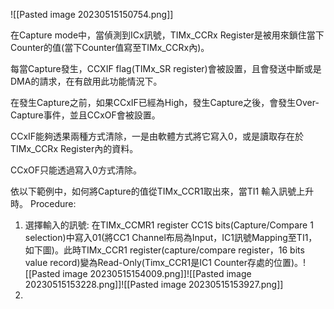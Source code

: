 ![[Pasted image 20230515150754.png]]

在Capture mode中，當偵測到ICx訊號，TIMx_CCRx Register是被用來鎖住當下Counter的值(當下Counter值寫至TIMx_CCRx內)。

每當Capture發生，CCXIF flag(TIMx_SR register)會被設置，且會發送中斷或是DMA的請求，在有啟用此功能情況下。

在發生Capture之前，如果CCxIF已經為High，發生Capture之後，會發生Over-Capture事件，並且CCxOF會被設置。

CCxIF能夠透果兩種方式清除，一是由軟體方式將它寫入0，或是讀取存在於TIMx_CCRx Register內的資料。

CCxOF只能透過寫入0方式清除。

依以下範例中，如何將Capture的值從TIMx_CCR1取出來，當TI1 輸入訊號上升時。
Procedure:

1. 選擇輸入的訊號: 在TIMx_CCMR1 register CC1S bits(Capture/Compare 1 selection)中寫入01(將CC1 Channel布局為Input，IC1訊號Mapping至TI1，如下圖)。此時TIMx_CCR1 register(capture/compare register，16 bits value record)變為Read-Only(Timx_CCR1是IC1 Counter存處的位置)。![[Pasted image 20230515154009.png]]![[Pasted image 20230515153228.png]]![[Pasted image 20230515153927.png]]
2. 